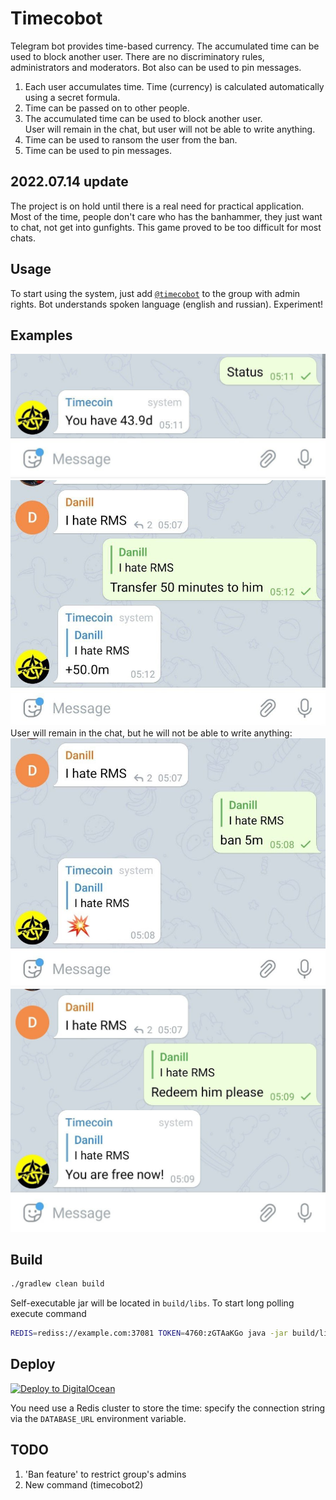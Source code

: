 # Timecobot

Telegram bot provides time-based currency. The accumulated time can be used to block another user.
There are no discriminatory rules, administrators and moderators. Bot also can be used to pin
messages.

1. Each user accumulates time. Time (currency) is calculated automatically using a secret formula.
1. Time can be passed on to other people.
1. The accumulated time can be used to block another user.  
   User will remain in the chat, but user will not be able to write anything.
1. Time can be used to ransom the user from the ban.
1. Time can be used to pin messages.

## 2022.07.14 update

The project is on hold until there is a real need for practical application. Most of the time, people don't care who has the banhammer, they just want to chat, not get into gunfights. This game proved to be too difficult for most chats.

## Usage

To start using the system, just add [`@timecobot`](https://t.me/timecobot) to the group with admin
rights. Bot understands spoken language (english and russian). Experiment!

## Examples

![](img/status.jpg "My status")  
![](img/transfer.jpg "Transfer time to user")  
User will remain in the chat, but he will not be able to write anything:  
![](img/ban.jpg "Block user")  
![](img/ransom.jpg "Unblock user")

## Build

```sh
./gradlew clean build
```

Self-executable jar will be located in `build/libs`. To start long polling execute command

```sh
REDIS=rediss://example.com:37081 TOKEN=4760:zGTAaKGo java -jar build/libs/*-all.jar
```

## Deploy

[![Deploy to DigitalOcean](https://www.deploytodo.com/do-btn-blue-ghost.svg)](https://cloud.digitalocean.com/apps/new?repo=https://github.com/demidko/timecobot/tree/main)

You need use a Redis cluster to store the time: specify the connection string via the `DATABASE_URL`
environment variable.

## TODO

1. 'Ban feature' to restrict group's admins
2. New command (timecobot2)

